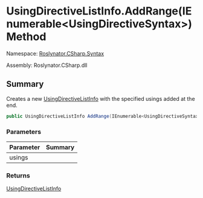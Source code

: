 # UsingDirectiveListInfo\.AddRange\(IEnumerable\<UsingDirectiveSyntax>\) Method

Namespace: [Roslynator.CSharp.Syntax](../../README.md)

Assembly: Roslynator\.CSharp\.dll

## Summary

Creates a new [UsingDirectiveListInfo](../README.md) with the specified usings added at the end\.

```csharp
public UsingDirectiveListInfo AddRange(IEnumerable<UsingDirectiveSyntax> usings)
```

### Parameters

| Parameter | Summary |
| --------- | ------- |
| usings | |

### Returns

[UsingDirectiveListInfo](../README.md)




